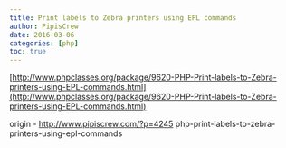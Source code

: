 ```yaml
---
title: Print labels to Zebra printers using EPL commands
author: PipisCrew
date: 2016-03-06
categories: [php]
toc: true
---
```


[http://www.phpclasses.org/package/9620-PHP-Print-labels-to-Zebra-printers-using-EPL-commands.html](http://www.phpclasses.org/package/9620-PHP-Print-labels-to-Zebra-printers-using-EPL-commands.html)

origin - http://www.pipiscrew.com/?p=4245 php-print-labels-to-zebra-printers-using-epl-commands